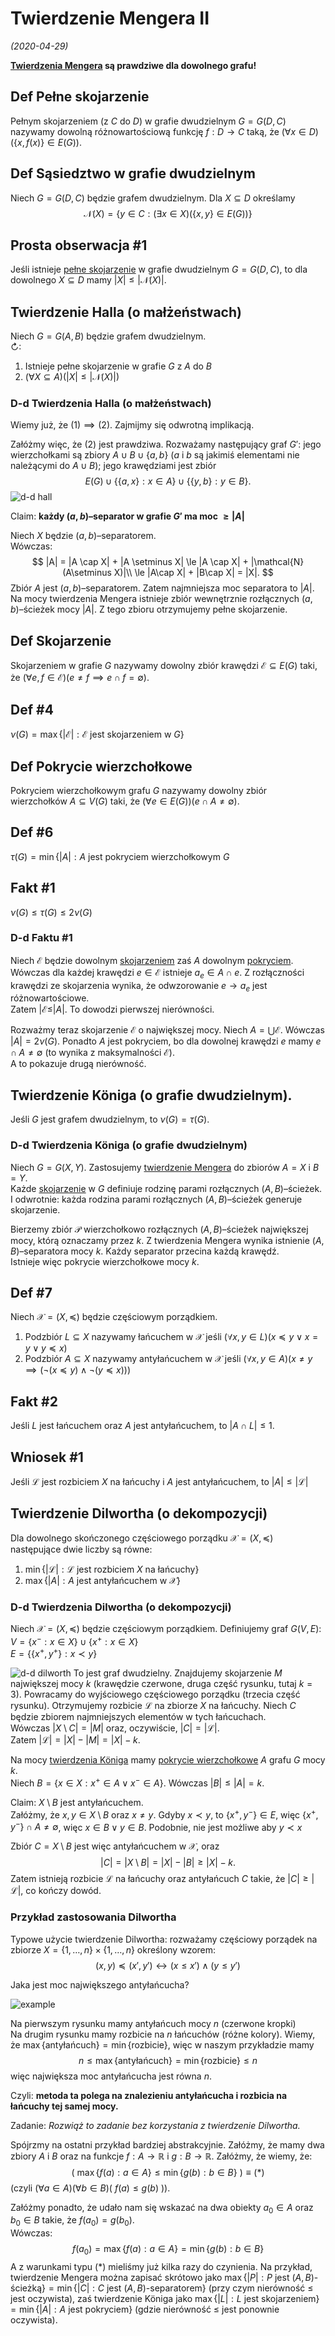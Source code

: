 # Twierdzenie Mengera II
*(2020-04-29)*

**[Twierdzenia Mengera](../2020-04-22/twierdzenie-mengera.md) są prawdziwe dla dowolnego grafu!**

## $\text {Def}$ Pełne skojarzenie

Pełnym skojarzeniem (z $C$ do $D$) w grafie dwudzielnym $G = G(D,C)$ nazywamy dowolną różnowartościową funkcję $f: D \to C$ taką, że $(\forall x\in D)(\{x, f(x)\} \in E(G))$.

## $\text {Def}$ Sąsiedztwo w grafie dwudzielnym
Niech $G = G(D,C)$ będzie grafem dwudzielnym. Dla $X\subseteq D$ określamy
$$
\mathcal{N}(X) = \{y\in C: (\exists x \in X)(\{x,y\} \in E(G))\}
$$

## Prosta obserwacja #1
Jeśli istnieje [pełne skojarzenie](#text-def-pe%c5%82ne-skojarzenie) w grafie dwudzielnym $G = G(D,C)$, to dla dowolnego $X \subseteq D$ mamy $|X| \le |\mathcal{N}(X)|$.

## $\text {Twierdzenie}$ Halla (o małżeństwach)

Niech $G = G(A,B)$ będzie grafem dwudzielnym.\
$\circlearrowright$:
1. Istnieje pełne skojarzenie w grafie $G$ z $A$ do $B$
2. $(\forall X \subseteq A)(|X| \le |\mathcal{N}(X)|)$

### D-d $\text {Twierdzenia}$ Halla (o małżeństwach)

Wiemy już, że $(1) \implies (2)$. Zajmijmy się odwrotną implikacją.

Załóżmy więc, że $(2)$ jest prawdziwa. Rozważamy następujący graf $G'$: jego wierzchołkami są zbiory $A\cup B\cup \{a,b\}$ ($a$ i $b$ są jakimiś elementami nie należącymi do $A \cup B$); jego krawędziami jest zbiór
$$
E(G) \cup \big\{ \{a,x\}: x\in A \big\} \cup \big\{ \{y,b\}: y \in B \big\}.
$$
![d-d hall](d-d-hall.png)

Claim: **każdy $(a,b)$–separator w grafie $G'$ ma moc $\ge |A|$**

Niech $X$ będzie $(a,b)$–separatorem.\
Wówczas:
$$
|A| = |A \cap X| + |A \setminus X| \le |A \cap X| + |\mathcal{N}(A\setminus X)|\\
\le |A\cap X| + |B\cap X| = |X|.
$$
Zbiór $A$ jest $(a,b)$–separatorem. Zatem najmniejsza moc separatora to $|A|$. Na mocy twierdzenia Mengera istnieje zbiór wewnętrznie rozłącznych $(a,b)$–ścieżek mocy $|A|$. Z tego zbioru otrzymujemy pełne skojarzenie.

## $\text {Def}$ Skojarzenie

Skojarzeniem w grafie $G$ nazywamy dowolny zbiór krawędzi $\mathcal{E}\subseteq E(G)$ taki, że $(\forall e,f \in \mathcal{E})(e\neq f\implies e\cap f =\emptyset)$.

## $\text {Def}$ #4
$\nu(G) = \max\{|\mathcal{E}|: \mathcal{E}\text{ jest skojarzeniem w } G\}$

## $\text {Def}$ Pokrycie wierzchołkowe

Pokryciem wierzchołkowym grafu $G$ nazywamy dowolny zbiór wierzchołków $A\subseteq V(G)$ taki, że $(\forall e\in E(G))(e \cap A\neq\emptyset)$.

## $\text {Def}$ #6
$\tau(G) = \min\{|A|: A\text{ jest pokryciem wierzchołkowym } G$

## $\text {Fakt}$ #1
$\nu(G) \le \tau(G) \le 2\nu(G)$

### D-d $\text {Fakt}$u #1
Niech $\mathcal{E}$ będzie dowolnym [skojarzeniem](#text-def-skojarzenie) zaś $A$ dowolnym [pokryciem](#text-def-pokrycie-wierzcho%c5%82kowe). Wówczas dla każdej krawędzi $e \in \mathcal{E}$ istnieje $a_e \in A\cap e$. Z rozłączności krawędzi ze skojarzenia wynika, że odwzorowanie $e\to a_e$ jest różnowartościowe.\
Zatem $|\mathcal{E} \le |A|$. To dowodzi pierwszej nierówności.

Rozważmy teraz skojarzenie $\mathcal{E}$ o największej mocy. Niech $A = \bigcup\mathcal{E}$. Wówczas $|A| = 2\nu(G)$. Ponadto $A$ jest pokryciem, bo dla dowolnej krawędzi $e$ mamy $e\cap A \neq \emptyset$ (to wynika z maksymalności $\mathcal{E}$).\
A to pokazuje drugą nierówność.

## $\text {Twierdzenie}$ Königa (o grafie dwudzielnym).
Jeśli $G$ jest grafem dwudzielnym, to $\nu(G) = \tau(G)$.

### D-d $\text {Twierdzenia}$ Königa (o grafie dwudzielnym)
Niech $G = G(X,Y)$. Zastosujemy [twierdzenie Mengera](../2020-04-22/twierdzenie-mengera.md#text-twierdzenie-mengera-wersja-wierzcho%c5%82kowa) do zbiorów $A = X$ i $B = Y$.\
Każde [skojarzenie](#text-def-skojarzenie) w $G$ definiuje rodzinę parami rozłącznych $(A,B)$–ścieżek. I odwrotnie: każda rodzina parami rozłącznych $(A,B)$–ścieżek generuje skojarzenie.

Bierzemy zbiór $\mathcal{P}$ wierzchołkowo rozłącznych $(A,B)$–ścieżek największej mocy, którą oznaczamy przez $k$. Z twierdzenia Mengera wynika istnienie $(A,B)$–separatora mocy $k$. Każdy separator przecina każdą krawędź.\
Istnieje więc pokrycie wierzchołkowe mocy $k$.

## $\text {Def}$ #7
Niech $\mathcal{X} = (X,\preceq)$ będzie częściowym porządkiem.
1. Podzbiór $L\subseteq X$ nazywamy łańcuchem w $\mathcal{X}$ jeśli $(\forall x,y \in L)(x\preceq y\lor x=y \lor y\preceq x)$
2. Podzbiór $A\subseteq X$ nazywamy antyłańcuchem w $\mathcal{X}$ jeśli $(\forall x,y \in A)(x\neq y \implies (\neg(x\preceq y)\land \neg(y\preceq x)))$

## $\text {Fakt}$ #2
Jeśli $L$ jest łańcuchem oraz $A$ jest antyłańcuchem, to $|A\cap L| \le 1$.

## Wniosek #1
Jeśli $\mathcal{L}$ jest rozbiciem $X$ na łańcuchy i $A$ jest antyłańcuchem, to $|A| \le |\mathcal{L}|$

## $\text {Twierdzenie}$ Dilwortha (o dekompozycji)

Dla dowolnego skończonego częściowego porządku $\mathcal{X} = (X,\preceq)$ następujące dwie liczby są równe:
1. $\min\{|\mathcal{L}|: \mathcal{L}\text{ jest rozbiciem }X\text{ na łańcuchy}\}$
2. $\max\{|A|: A\text{ jest antyłańcuchem w }\mathcal{X}\}$

### D-d $\text {Twierdzenia}$ Dilwortha (o dekompozycji)
Niech $\mathcal{X} = (X,\preceq)$ będzie częściowym porządkiem. Definiujemy graf $G(V,E)$:\
$V = \{x^-:x\in X\}\cup\{x^+:x\in X\}$\
$E = \big\{\{x^+,y^+\}: x\prec y\big\}$

![d-d dilworth](Dilworth.png)
To jest graf dwudzielny. Znajdujemy skojarzenie $M$ największej mocy $k$ (krawędzie czerwone, druga część rysunku, tutaj $k=3$). Powracamy do wyjściowego częściowego porządku (trzecia część rysunku). Otrzymujemy rozbicie $\mathcal{L}$ na zbiorze $X$ na łańcuchy. Niech $C$ będzie zbiorem najmniejszych elementów w tych łańcuchach.\
Wówczas $|X \setminus C| = |M|$ oraz, oczywiście, $|C| = |\mathcal{L}|$.\
Zatem $|\mathcal{L}| = |X| - |M| = |X| - k$.

Na mocy [twierdzenia Königa](#text-twierdzenie-k%c3%b6niga-o-grafie-dwudzielnym) mamy [pokrycie wierzchołkowe](#text-def-pokrycie-wierzcho%c5%82kowe) $A$ grafu $G$ mocy $k$.\
Niech $B = \{x\in X: x^+\in A\lor x^-\in A\}$. Wówczas $|B| \le |A| = k$.

Claim: $X\setminus B$ jest antyłańcuchem.\
Załóżmy, że $x,y\in X\setminus B$ oraz $x\neq y$. Gdyby $x\prec y$, to $\{x^+,y^-\}\in E$, więc $\{x^+,y^-\}\cap A \neq \emptyset$, więc $x \in B \lor y \in B$. Podobnie, nie jest możliwe aby $y\prec x$

Zbiór $C = X\setminus B$ jest więc antyłańcuchem w $\mathcal{X}$, oraz
$$
|C| = |X\setminus B| = |X| - |B| \ge |X| - k.
$$
Zatem istnieją rozbicie $\mathcal{L}$ na łańcuchy oraz antyłańcuch $C$ takie, że $|C|\ge|\mathcal{L}|$, co kończy dowód.

### Przykład zastosowania Dilwortha

Typowe użycie twierdzenie Dilwortha: rozważamy częściowy porządek na zbiorze $X = \{1,\dots,n\} \times \{1,\dots,n\}$ określony wzorem:
$$
(x,y) \preceq (x', y') \leftrightarrow (x\le x') \land (y\le y')
$$

Jaka jest moc największego antyłańcucha?

![example](dilworth-częściowy-porządek-example.png)

Na pierwszym rysunku mamy antyłańcuch mocy $n$ (czerwone kropki)\
Na drugim rysunku mamy rozbicie na $n$ łańcuchów (różne kolory). Wiemy, że $\max\{\text{antyłańcuch}\} = \min\{\text{rozbicie}\}$, więc w naszym przykładzie mamy
$$
n \le \max\{\text{antyłańcuch}\} = \min\{\text{rozbicie}\} \le n
$$
więc największa moc antyłańcucha jest równa $n$.

Czyli: **metoda ta polega na znalezieniu antyłańcucha i rozbicia na łańcuchy tej samej mocy.**

Zadanie: *Rozwiąż to zadanie bez korzystania z twierdzenie Dilwortha.*

Spójrzmy na ostatni przykład bardziej abstrakcyjnie. Załóżmy, że mamy dwa zbiory $A$ i $B$ oraz na funkcje $f: A\to \mathbb{R}$ i $g: B\to \mathbb{R}$. Załóżmy, że wiemy, że:
$$
\Big(~ \max\{f(a): a\in A\} \le \min\{g(b): b\in B\} ~\Big) \equiv (*)
$$
(czyli $(\forall a\in A)(\forall b \in B)(~f(a)\le g(b)~)$).

Załóżmy ponadto, że udało nam się wskazać na dwa obiekty $a_0 \in A$ oraz $b_0 \in B$ takie, że $f(a_0) = g(b_0)$.\
Wówczas:
$$
f(a_0) = \max\{f(a): a\in A\} = \min\{g(b): b\in B\}
$$
A z warunkami typu $(*)$ mieliśmy już kilka razy do czynienia. Na przykład, twierdzenie Mengera można zapisać skrótowo jako $\max\{|P|: P\text{ jest }(A,B)\text{-ścieżką}\} = \min\{|C|: C\text{ jest }(A,B)\text{-separatorem}\}$ (przy czym nierówność $\le$ jest oczywista), zaś twierdzenie Königa jako $\max\{|L|: L\text{ jest skojarzeniem}\} = \min\{|A|: A\text{ jest pokryciem}\}$ (gdzie nierówność $\le$ jest ponownie oczywista).


